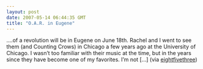 ```yaml
---
layout: post
date: 2007-05-14 06:44:35 GMT
title: "O.A.R. in Eugene"
---
```

….of a revolution will be in Eugene on June 18th. Rachel and I went to see them (and Counting Crows) in Chicago a few years ago at the University of Chicago. I wasn’t too familiar with their music at the time, but in the years since they have become one of my favorites. I’m not [...] (via <a href="http://www.eightfivethree.com/2007/05/13/oar-in-eugene/">eightfivethree</a>)